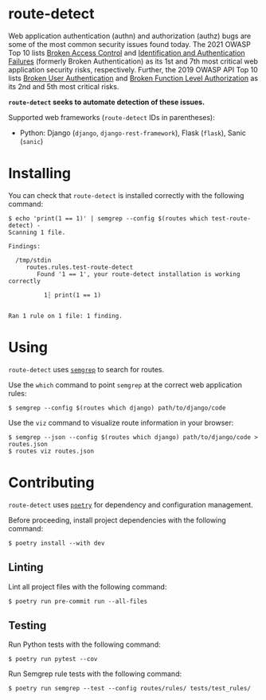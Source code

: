 # route-detect

Web application authentication (authn) and authorization (authz) bugs are some of the most common security issues found today. The 2021 OWASP Top 10 lists [Broken Access Control](https://owasp.org/Top10/A01_2021-Broken_Access_Control/) and [Identification and Authentication Failures](https://owasp.org/Top10/A07_2021-Identification_and_Authentication_Failures/) (formerly Broken Authentication) as its 1st and 7th most critical web application security risks, respectively. Further, the 2019 OWASP API Top 10 lists [Broken User Authentication](https://github.com/OWASP/API-Security/blob/master/2019/en/src/0xa2-broken-user-authentication.md) and [Broken Function Level Authorization](https://github.com/OWASP/API-Security/blob/master/2019/en/src/0xa5-broken-function-level-authorization.md) as its 2nd and 5th most critical risks.

**`route-detect` seeks to automate detection of these issues.**

Supported web frameworks (`route-detect` IDs in parentheses):

- Python: Django (`django`, `django-rest-framework`), Flask (`flask`), Sanic (`sanic`)

# Installing

You can check that `route-detect` is installed correctly with the following command:

```
$ echo 'print(1 == 1)' | semgrep --config $(routes which test-route-detect) -
Scanning 1 file.

Findings:

  /tmp/stdin
     routes.rules.test-route-detect
        Found '1 == 1', your route-detect installation is working correctly

          1┆ print(1 == 1)


Ran 1 rule on 1 file: 1 finding.
```

# Using

`route-detect` uses [`semgrep`](https://github.com/returntocorp/semgrep) to search for routes.

Use the `which` command to point `semgrep` at the correct web application rules:

```
$ semgrep --config $(routes which django) path/to/django/code
```

Use the `viz` command to visualize route information in your browser:

```
$ semgrep --json --config $(routes which django) path/to/django/code > routes.json
$ routes viz routes.json
```

# Contributing

`route-detect` uses [`poetry`](https://python-poetry.org/) for dependency and configuration management.

Before proceeding, install project dependencies with the following command:

```
$ poetry install --with dev
```

## Linting

Lint all project files with the following command:

```
$ poetry run pre-commit run --all-files
```

## Testing

Run Python tests with the following command:

```
$ poetry run pytest --cov
```

Run Semgrep rule tests with the following command:

```
$ poetry run semgrep --test --config routes/rules/ tests/test_rules/
```
